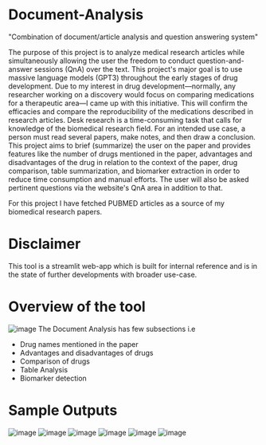 # Document-Analysis
"Combination of document/article analysis and question answering system"

The purpose of this project is to analyze medical research articles while simultaneously allowing the user the freedom to conduct question-and-answer sessions (QnA) over the text. This project's major goal is to use massive language models (GPT3) throughout the early stages of drug development. Due to my interest in drug development—normally, any researcher working on a discovery would focus on comparing medications for a therapeutic area—I came up with this initiative. This will confirm the efficacies and compare the reproducibility of the medications described in research articles. Desk research is a time-consuming task that calls for knowledge of the biomedical research field.  For an intended use case, a person must read several papers, make notes, and then draw a conclusion. This project aims to brief (summarize) the user on the paper and provides features like the number of drugs mentioned in the paper, advantages and disadvantages of the drug in relation to the context of the paper, drug comparison, table summarization, and biomarker extraction in order to reduce time consumption and manual efforts. The user will also be asked pertinent questions via the website's QnA area in addition to that. 

For this project I have fetched PUBMED articles as a source of my biomedical research papers. 
# Disclaimer
This tool is a streamlit web-app which is built for internal reference and is in the state of further developments with broader use-case. 
# Overview of the tool
![image](https://user-images.githubusercontent.com/130223304/235496619-7563cd5a-d943-4383-8b2d-e0f2f166a1ec.png)
The Document Analysis has few subsections i.e 
- Drug names mentioned in the paper 
- Advantages and disadvantages of drugs 
- Comparison of drugs 
- Table Analysis  
- Biomarker detection 
# Sample Outputs
![image](https://user-images.githubusercontent.com/130223304/235496878-fe1d1ff0-a001-4cd3-811f-c874f6bf0e4d.png)
![image](https://user-images.githubusercontent.com/130223304/235498143-3ddb8281-cd58-4012-bc90-feb0504d207d.png)
![image](https://user-images.githubusercontent.com/130223304/235498197-0947287f-c1c6-4418-b44b-b6ed8dc91702.png)
![image](https://user-images.githubusercontent.com/130223304/235498233-1706fa90-d022-43d2-94a5-d2cff661b8c1.png)
![image](https://user-images.githubusercontent.com/130223304/235498277-320daf91-0f85-409d-972d-83f7526a4263.png)
![image](https://user-images.githubusercontent.com/130223304/235498337-50d2f4a5-5cb2-4ef5-b5d8-cfc468a57668.png)
